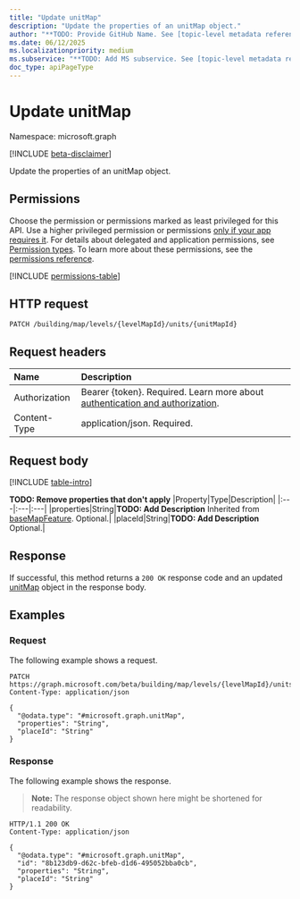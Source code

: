 ```yaml
---
title: "Update unitMap"
description: "Update the properties of an unitMap object."
author: "**TODO: Provide GitHub Name. See [topic-level metadata reference](https://eng.ms/docs/products/microsoft-graph-service/microsoft-graph/document-apis/metadata)**"
ms.date: 06/12/2025
ms.localizationpriority: medium
ms.subservice: "**TODO: Add MS subservice. See [topic-level metadata reference](https://eng.ms/docs/products/microsoft-graph-service/microsoft-graph/document-apis/metadata)**"
doc_type: apiPageType
---
```


# Update unitMap

Namespace: microsoft.graph

[!INCLUDE [beta-disclaimer](../../includes/beta-disclaimer.md)]

Update the properties of an unitMap object.

## Permissions

Choose the permission or permissions marked as least privileged for this API. Use a higher privileged permission or permissions [only if your app requires it](/graph/permissions-overview#best-practices-for-using-microsoft-graph-permissions). For details about delegated and application permissions, see [Permission types](/graph/permissions-overview#permission-types). To learn more about these permissions, see the [permissions reference](/graph/permissions-reference).

<!-- {
  "blockType": "permissions",
  "name": "unitmap-update-permissions"
}
-->
[!INCLUDE [permissions-table](../includes/permissions/unitmap-update-permissions.md)]

## HTTP request

<!-- {
  "blockType": "ignored"
}
-->
``` http
PATCH /building/map/levels/{levelMapId}/units/{unitMapId}
```

## Request headers

|Name|Description|
|:---|:---|
|Authorization|Bearer {token}. Required. Learn more about [authentication and authorization](/graph/auth/auth-concepts).|
|Content-Type|application/json. Required.|

## Request body

[!INCLUDE [table-intro](../../includes/update-property-table-intro.md)]


**TODO: Remove properties that don't apply**
|Property|Type|Description|
|:---|:---|:---|
|properties|String|**TODO: Add Description** Inherited from [baseMapFeature](../resources/basemapfeature.md). Optional.|
|placeId|String|**TODO: Add Description** Optional.|



## Response

If successful, this method returns a `200 OK` response code and an updated [unitMap](../resources/unitmap.md) object in the response body.

## Examples

### Request

The following example shows a request.
<!-- {
  "blockType": "request",
  "name": "update_unitmap"
}
-->
``` http
PATCH https://graph.microsoft.com/beta/building/map/levels/{levelMapId}/units/{unitMapId}
Content-Type: application/json

{
  "@odata.type": "#microsoft.graph.unitMap",
  "properties": "String",
  "placeId": "String"
}
```


### Response

The following example shows the response.
>**Note:** The response object shown here might be shortened for readability.
<!-- {
  "blockType": "response",
  "truncated": true
}
-->
``` http
HTTP/1.1 200 OK
Content-Type: application/json

{
  "@odata.type": "#microsoft.graph.unitMap",
  "id": "8b123db9-d62c-bfeb-d1d6-495052bba0cb",
  "properties": "String",
  "placeId": "String"
}
```

